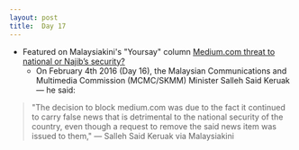 ```yaml
---
layout: post
title:  Day 17
---
```


- Featured on Malaysiakini's "Yoursay" column <a href="https://www.malaysiakini.com/news/329469" target="_blank">Medium.com threat to national or Najib’s security?</a> 
	- On February 4th 2016 (Day 16), the Malaysian Communications and Multimedia Commission (MCMC/SKMM) Minister Salleh Said Keruak &mdash; he said:

> "The decision to block medium.com was due to the fact it continued to carry false news that is detrimental to the national security of the country, even though a request to remove the said news item was issued to them," &mdash; Salleh Said Keruak via Malaysiakini	